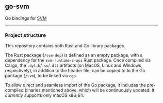 ## go-svm

Go bindings for [SVM](https://github.com/spacemeshos/svm)

---

### Project structure

This repository contains both Rust and Go library packages.

The Rust package (`/svm-dep`) is defined as an empty package, with a dependency for the `svm-runtime-c-api` Rust package. Once compiled via Cargo, the `.dylib`/`.so`/`.dll` artifacts (on MacOS, Linux and Windows, respectively), in addition to the header file, can be copied to to the Go package (`/svm`), to be linked via `cgo`. 

To allow direct and seamless import of the Go package, it includes the pre-compiled binaries mentioned above, which will be continuously updated. It *currently* supports only macOS x86_64.

